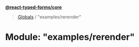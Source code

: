 **[@react-typed-forms/core](../README.md)**

> [Globals](../globals.md) / "examples/rerender"

# Module: "examples/rerender"
